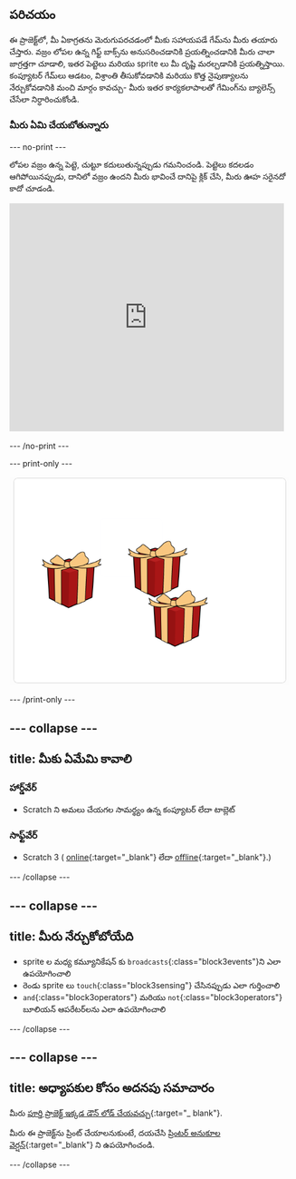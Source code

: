 ## పరిచయం

ఈ ప్రాజెక్ట్‌లో, మీ ఏకాగ్రతను మెరుగుపరచడంలో మీకు సహాయపడే గేమ్‌ను మీరు తయారు చేస్తారు. వజ్రం లోపల ఉన్న గిఫ్ట్ బాక్స్‌ను అనుసరించడానికి ప్రయత్నించడానికి మీరు చాలా జాగ్రత్తగా చూడాలి, ఇతర పెట్టెలు మరియు sprite లు మీ దృష్టి మరల్చడానికి ప్రయత్నిస్తాయి. కంప్యూటర్ గేమ్‌లు ఆడటం, విశ్రాంతి తీసుకోవడానికి మరియు కొత్త నైపుణ్యాలను నేర్చుకోవడానికి మంచి మార్గం కావచ్చు- మీరు ఇతర కార్యకలాపాలతో గేమింగ్‌ను బ్యాలెన్స్ చేసేలా నిర్ధారించుకోండి.

### మీరు ఏమి చేయబోతున్నారు

--- no-print ---

లోపల వజ్రం ఉన్న పెట్టె, చుట్టూ కదులుతున్నప్పుడు గమనించండి. పెట్టెలు కదలడం ఆగిపోయినప్పుడు, దానిలో వజ్రం ఉందని మీరు భావించే దానిపై క్లిక్ చేసి, మీరు ఊహ సరైనదో కాదో చూడండి.


<div class="scratch-preview">
<iframe src="https://scratch.mit.edu/projects/405012395/embed" allowtransparency="true" width="485" height="402" frameborder="0" scrolling="no" allowfullscreen></iframe>
</div>

--- /no-print ---

--- print-only ---

![పూర్తి ప్రాజెక్ట్](images/showcase_static.png)

--- /print-only ---

--- collapse ---
---
title: మీకు ఏమేమి కావాలి
---

### హార్డ్‌వేర్

+ Scratch ని అమలు చేయగల సామర్థ్యం ఉన్న కంప్యూటర్ లేదా టాబ్లెట్

### సాఫ్ట్‌వేర్

+ Scratch 3 ( [online](https://rpf.io/scratchon){:target="_blank"} లేదా [offline](https://rpf.io/scratchoff){:target="_blank"}.)

--- /collapse ---

--- collapse ---
---
title: మీరు నేర్చుకోబోయేది
---

- sprite ల మధ్య కమ్యూనికేషన్ కు `broadcasts`{:class="block3events"}ని ఎలా ఉపయోగించాలి
- రెండు sprite లు `touch`{:class="block3sensing"} చేసినప్పుడు ఎలా గుర్తించాలి
- `and`{:class="block3operators"} మరియు `not`{:class="block3operators"} బూలియన్ ఆపరేటర్‌లను ఎలా ఉపయోగించాలి

--- /collapse ---

--- collapse ---
---
title: అధ్యాపకుల కోసం అదనపు సమాచారం
---

మీరు [పూర్తి ప్రాజెక్ట్ ఇక్కడ డౌన్ లోడ్ చేయవచ్చు](https://rpf.io/p/te-IN/focus-on-the-prize-get){:target="_ blank"}.

మీరు ఈ ప్రాజెక్ట్‌ను ప్రింట్ చేయాలనుకుంటే, దయచేసి [ప్రింటర్ అనుకూల వెర్షన్](https://projects.raspberrypi.org/te-IN/projects/focus-on-the-prize/print){:target="_blank"} ని ఉపయోగించండి.

--- /collapse ---
